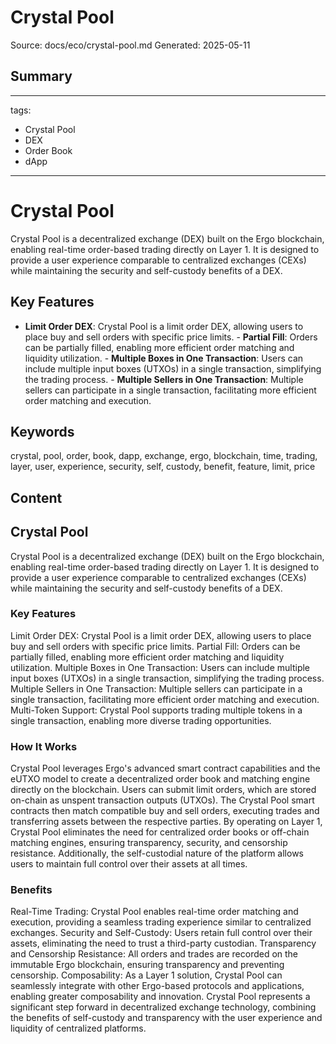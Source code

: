 # Crystal Pool
Source: docs/eco/crystal-pool.md
Generated: 2025-05-11

## Summary
---
tags:
  - Crystal Pool
  - DEX
  - Order Book
  - dApp
---

# Crystal Pool

Crystal Pool is a decentralized exchange (DEX) built on the Ergo blockchain, enabling real-time order-based trading directly on Layer 1. It is designed to provide a user experience comparable to centralized exchanges (CEXs) while maintaining the security and self-custody benefits of a DEX.

## Key Features

- **Limit Order DEX**: Crystal Pool is a limit order DEX, allowing users to place buy and sell orders with specific price limits. - **Partial Fill**: Orders can be partially filled, enabling more efficient order matching and liquidity utilization. - **Multiple Boxes in One Transaction**: Users can include multiple input boxes (UTXOs) in a single transaction, simplifying the trading process. - **Multiple Sellers in One Transaction**: Multiple sellers can participate in a single transaction, facilitating more efficient order matching and execution.

## Keywords
crystal, pool, order, book, dapp, exchange, ergo, blockchain, time, trading, layer, user, experience, security, self, custody, benefit, feature, limit, price

## Content
## Crystal Pool
Crystal Pool is a decentralized exchange (DEX) built on the Ergo blockchain, enabling real-time order-based trading directly on Layer 1. It is designed to provide a user experience comparable to centralized exchanges (CEXs) while maintaining the security and self-custody benefits of a DEX.

### Key Features
Limit Order DEX: Crystal Pool is a limit order DEX, allowing users to place buy and sell orders with specific price limits.
Partial Fill: Orders can be partially filled, enabling more efficient order matching and liquidity utilization.
Multiple Boxes in One Transaction: Users can include multiple input boxes (UTXOs) in a single transaction, simplifying the trading process.
Multiple Sellers in One Transaction: Multiple sellers can participate in a single transaction, facilitating more efficient order matching and execution.
Multi-Token Support: Crystal Pool supports trading multiple tokens in a single transaction, enabling more diverse trading opportunities.

### How It Works
Crystal Pool leverages Ergo's advanced smart contract capabilities and the eUTXO model to create a decentralized order book and matching engine directly on the blockchain. Users can submit limit orders, which are stored on-chain as unspent transaction outputs (UTXOs). The Crystal Pool smart contracts then match compatible buy and sell orders, executing trades and transferring assets between the respective parties.
By operating on Layer 1, Crystal Pool eliminates the need for centralized order books or off-chain matching engines, ensuring transparency, security, and censorship resistance. Additionally, the self-custodial nature of the platform allows users to maintain full control over their assets at all times.

### Benefits
Real-Time Trading: Crystal Pool enables real-time order matching and execution, providing a seamless trading experience similar to centralized exchanges.
Security and Self-Custody: Users retain full control over their assets, eliminating the need to trust a third-party custodian.
Transparency and Censorship Resistance: All orders and trades are recorded on the immutable Ergo blockchain, ensuring transparency and preventing censorship.
Composability: As a Layer 1 solution, Crystal Pool can seamlessly integrate with other Ergo-based protocols and applications, enabling greater composability and innovation.
Crystal Pool represents a significant step forward in decentralized exchange technology, combining the benefits of self-custody and transparency with the user experience and liquidity of centralized platforms.

